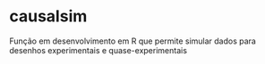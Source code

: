 # causalsim
Função em desenvolvimento em R que permite simular dados para desenhos experimentais e quase-experimentais
